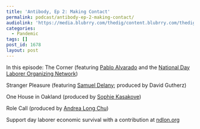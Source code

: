 ```yaml
---
title: 'Antibody, Ep 2: Making Contact'
permalink: podcast/antibody-ep-2-making-contact/
audiolink: 'https://media.blubrry.com/thedig/content.blubrry.com/thedig/antibody_ep_2.mp3'
categories:
  - Pandemic
tags: []
post_id: 1678
layout: post
---
```


In this episode:
The Corner (featuring
[Pablo Alvarado](https://twitter.com/pablondlon?lang=en) and the
[National Day Laborer Organizing Network](https://ndlon.org/))

Stranger Pleasure (featuring
[Samuel Delany](https://www.samueldelany.com/); produced by David Gutherz)

One House in Oakland (produced by
[Sophie Kasakove](https://twitter.com/sophiekasakove))

Role Call (produced by
[Andrea Long Chu](https://twitter.com/andrealongchu?lang=en))

Support day laborer economic survival with a contribution at
[ndlon.org](https://ndlon.org)
